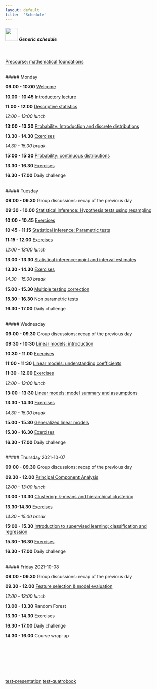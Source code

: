 ```yaml
---
layout: default
title:  'Schedule'
---
```


##### <img border="0" src="icons/schedule-01.svg" width="40" height="40"> Generic schedule

<br/>

[Precourse: mathematical foundations](session-precourse-math/docs/index.html)

<br/>
##### Monday

**09:00 - 10:00** [Welcome](session-welcome/welcome.html)

**10.00 - 10:45** [Introductory lecture](session-intro2/intro2.html)

**11.00 - 12:00** [Descriptive statistics](session-descriptive/docs/index.html)

*12:00 - 13:00 lunch*

**13:00 - 13.30** [Probability: Introduction and discrete distributions](session-probability)

**13.30 - 14.30** [Exercises](session-probability/prob-exr1-discrv.html)

*14.30 - 15.00 break*

**15:00 - 15:30** [Probability: continuous distributions](session-probability/prob-03contrv.html)

**13.30 - 16.30** [Exercises](session-probability/prob-exr2-contrv.html)

**16.30 - 17.00** Daily challenge

<br/>
##### Tuesday

**09:00 - 09.30** Group discussions: recap of the previous day

**09:30 - 10.00** [Statistical inference: Hypothesis tests using resampling](session-inference)

**10:00 - 10.45** [Exercises](session-probability/prob-exr2-contrv.html)

**10:45 - 11.15** [Statistical inference: Parametric tests](session-inference/infe-hypparam.html)

**11:15 - 12.00** [Exercises](session-inference/infe-exr2-hypparam.html)

*12:00 - 13:00 lunch*

**13.00 - 13.30** [Statistical inference: point and interval estimates](session-inference/infe-interval.html)

**13.30 - 14.30** [Exercises](session-inference/infe-exr3-interval.html)

*14.30 - 15.00 break*

**15.00 - 15.30** [Multiple testing correction](session-inference/infe-multiple.html)

**15.30 - 16.30** Non parametric tests

**16.30 - 17.00** Daily challenge

<br/>
##### Wednesday

**09:00 - 09.30** Group discussions: recap of the previous day

**09:30 - 10:30** [Linear models: introduction](session-lm/docs/)

**10:30 - 11.00** [Exercises](session-lm/docs/introduction-to-linear-models.html#exercises-linear-models-i)

**11:00 - 11:30** [Linear models: understanding coefficients](session-lm/docs/regression-coefficients.html)

**11:30 - 12.00** [Exercises](session-lm/docs/regression-coefficients.html#exercises-linear-models-ii)

*12:00 - 13:00 lunch*

**13:00 - 13:30** [Linear models: model summary and assumptions](session-lm/docs/model-diagnostics.html)

**13.30 - 14.30** [Exercises](session-lm/docs/model-diagnostics.html#exercises-linear-models-iii)

*14.30 - 15.00 break*

**15.00 - 15.30** [Generalized linear models](session-glm/docs/)

**15.30 - 16.30** [Exercises](session-glm/docs/generalized-linear-models.html#exercises-glms)

**16.30 - 17.00** Daily challenge

<br/>
##### Thursday 2021-10-07

**09:00 - 09.30** Group discussions: recap of the previous day

**09.30 - 12.00** [Principal Component Analysis](https://payamemami.github.io/pca_basics/)

*12:00 - 13:00 lunch*

**13.00 - 13.30** [Clustering: k-means and hierarchical clustering](session-clustering)

**13.30-14.30** [Exercises](session-clustering/clust-exercises.html)

*14.30 - 15.00 break*

**15:00 - 15.30** [Introduction to supervised learning: classification and regression](https://olgadet.github.io/bookdown-mlbiostatistics/classification-with-knn-and-decision-trees.html)

**15.30 - 16.30** [Exercises](https://olgadet.github.io/bookdown-mlbiostatistics/classification-with-knn-and-decision-trees.html#exercises-classification)

**16.30 - 17.00** Daily challenge

<br/>
##### Friday 2021-10-08

**09:00 - 09.30** Group discussions: recap of the previous day

**09.30 - 12.00** [Feature selection & model evaluation](session-regularization/lecture-regularization.html)

*12:00 - 13:00 lunch*

**13.00 - 13.30** Random Forest

**13.30 - 14.30** Exercises

**16.30 - 17.00** Daily challenge

**14.30 - 16.00** Course wrap-up  

<br/><br/>


<br/>
<br/>
<br/>

[test-presentation](session-descriptive-presentation/session-descriptive-presentation.html)
[test-quatrobook](test-quatrobook/docs/index.html)
